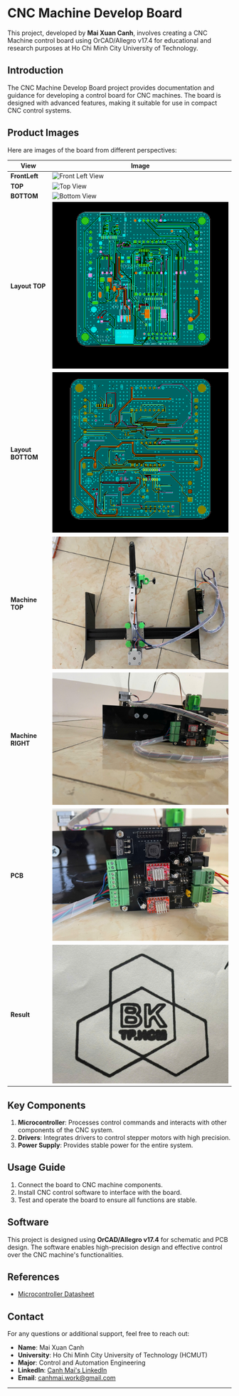 # CNC Machine Develop Board

This project, developed by **Mai Xuan Canh**, involves creating a CNC Machine control board using OrCAD/Allegro v17.4 for educational and research purposes at Ho Chi Minh City University of Technology.

## Introduction

The CNC Machine Develop Board project provides documentation and guidance for developing a control board for CNC machines. The board is designed with advanced features, making it suitable for use in compact CNC control systems.

## Product Images

Here are images of the board from different perspectives:

| View         | Image                                                  |
|--------------|--------------------------------------------------------|
| **FrontLeft**| ![Front Left View](Image/FrontLeft.jpg)   |
| **TOP**      | ![Top View](Image/TOP.jpg)                |
| **BOTTOM**   | ![Bottom View](Image/BOTTOM.jpg)          |
| **Layout TOP**      | ![Top View](Image/Layout_top.png)                |
| **Layout BOTTOM**   | ![Bottom View](Image/Layout_bottom.png)          |
| **Machine TOP**   | ![Bottom View](Image/Machine_TOP.jpg)          |
| **Machine RIGHT**   | ![Bottom View](Image/Machine_Right.jpg)          |
| **PCB**   | ![Bottom View](Image/PCB.jpg)          |
| **Result**   | ![Bottom View](Image/Result.png)          |



## Key Components

1. **Microcontroller**: Processes control commands and interacts with other components of the CNC system.
2. **Drivers**: Integrates drivers to control stepper motors with high precision.
3. **Power Supply**: Provides stable power for the entire system.

## Usage Guide

1. Connect the board to CNC machine components.
2. Install CNC control software to interface with the board.
3. Test and operate the board to ensure all functions are stable.

## Software

This project is designed using **OrCAD/Allegro v17.4** for schematic and PCB design. The software enables high-precision design and effective control over the CNC machine's functionalities.

## References

- [Microcontroller Datasheet](https://ww1.microchip.com/downloads/en/DeviceDoc/Atmel-7810-Automotive-Microcontrollers-ATmega328P_Datasheet.pdf)

## Contact

For any questions or additional support, feel free to reach out:

- **Name**: Mai Xuan Canh
- **University**: Ho Chi Minh City University of Technology (HCMUT)
- **Major**: Control and Automation Engineering
- **LinkedIn**: [Canh Mai's LinkedIn](https://www.linkedin.com/in/maixuancanh2003/)
- **Email**: canhmai.work@gmail.com

---



